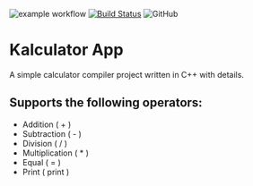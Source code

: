 ![example workflow](https://github.com/jnyfah/Kalculator/actions/workflows/cmake.yml/badge.svg)
[![Build Status](https://app.travis-ci.com/jnyfah/KalculatorApp.svg?branch=master)](https://app.travis-ci.com/jnyfah/KalculatorApp)
![GitHub](https://img.shields.io/github/license/jnyfah/Kalculator)

# Kalculator App

A simple calculator compiler project written in C++ with details.

## Supports the following operators:

- Addition ( + )
- Subtraction ( - )
- Division ( / )
- Multiplication ( * )
- Equal ( = )
- Print ( print )
